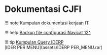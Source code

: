 # Dokumentasi CJFI
!!! note
    Kumpulan dokumentasi kerjaan IT

!!! help
    [Backup file configurasi Navicat 12^](assets/connections.zip)

!!! tip
    [Kumpulan Query IDERP](assets/query_iderp.rar)  
    [IDER PER MENU](assets/IDERP PER_MENU.rar)
